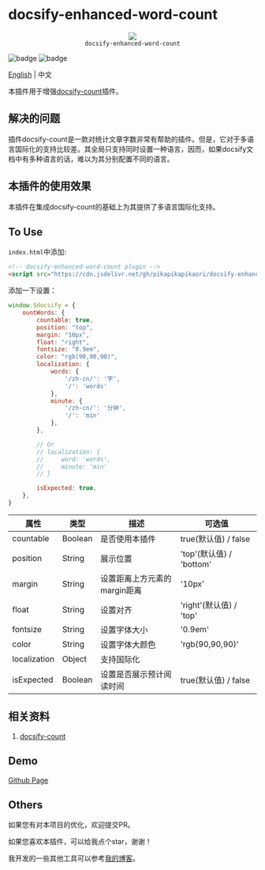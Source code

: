 # docsify-enhanced-word-count

<p align="center">
  <img src="https://docsify.js.org/_media/icon.svg" />
  <br />
  <code>docsify-enhanced-word-count</code>
</p>

![badge](https://img.shields.io/github/license/pikapikapikaori/docsify-enhanced-word-count) ![badge](https://img.shields.io/github/last-commit/pikapikapikaori/docsify-enhanced-word-count)

[English](README.md) | 中文

本插件用于增强[docsify-count](https://github.com/827652549/docsify-count)插件。

## 解决的问题

插件docsify-count是一款对统计文章字数非常有帮助的插件。但是，它对于多语言国际化的支持比较差。其全局只支持同时设置一种语言，因而，如果docsify文档中有多种语言的话，难以为其分别配置不同的语言。

## 本插件的使用效果

本插件在集成docsify-count的基础上为其提供了多语言国际化支持。

## To Use

`index.html`中添加:

```html
<!-- docsify-enhanced-word-count plugin -->
<script src="https://cdn.jsdelivr.net/gh/pikapikapikaori/docsify-enhanced-word-count/src/countWords.js"></script>
```

添加一下设置：

```js
window.$docsify = {
    ountWords: {
        countable: true,
        position: "top",
        margin: "10px",
        float: "right",
        fontsize: "0.9em",
        color: "rgb(90,90,90)",
        localization: {
            words: {
                '/zh-cn/': '字',
                '/': 'words'
            },
            minute: {
                '/zh-cn/': '分钟',
                '/': 'min'
            },
        },

        // Or
        // localization: {
        //     word: 'words',
        //     minute: 'min'
        // }

        isExpected: true,
    },
}
```

| 属性    | 类型    | 描述                          | 可选值                     |
| ------------ | ------- | ------------------------------------ | ------------------------- |
| countable    | Boolean | 是否使用本插件       | true(默认值) / false     |
| position     | String  | 展示位置                 | 'top'(默认值) / 'bottom' |
| margin       | String  | 设置距离上方元素的margin距离   | '10px'                    |
| float        | String  | 设置对齐                        | 'right'(默认值) / 'top'  |
| fontsize     | String  | 设置字体大小                        | '0.9em'                   |
| color        | String  | 设置字体大颜色                        | 'rgb(90,90,90)'           |
| localization | Object  | 支持国际化              |                           |
| isExpected   | Boolean | 设置是否展示预计阅读时间 | true(默认值) / false     |

## 相关资料

1. [docsify-count](https://github.com/827652549/docsify-count)

## Demo

[Github Page](https://pikapikapikaori.github.io/docsify-enhanced-word-count/)

## Others

如果您有对本项目的优化，欢迎提交PR。

如果您喜欢本插件，可以给我点个star，谢谢！

我开发的一些其他工具可以参考[我的博客](https://pikapikapikaori.github.io/pikapikapi-blog/#/ITtech/)。
